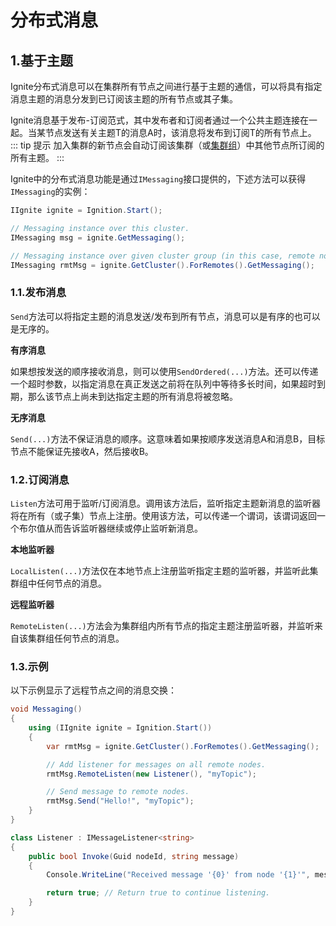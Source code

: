 # 分布式消息
## 1.基于主题
Ignite分布式消息可以在集群所有节点之间进行基于主题的通信，可以将具有指定消息主题的消息分发到已订阅该主题的所有节点或其子集。

Ignite消息基于发布-订阅范式，其中发布者和订阅者通过一个公共主题连接在一起。当某节点发送有关主题T的消息A时，该消息将发布到订阅T的所有节点上。
::: tip 提示
加入集群的新节点会自动订阅该集群（或[集群组](/doc/net/Clustering.md#_2-集群组)）中其他节点所订阅的所有主题。
:::

Ignite中的分布式消息功能是通过`IMessaging`接口提供的，下述方法可以获得`IMessaging`的实例：
```csharp
IIgnite ignite = Ignition.Start();

// Messaging instance over this cluster.
IMessaging msg = ignite.GetMessaging();

// Messaging instance over given cluster group (in this case, remote nodes).
IMessaging rmtMsg = ignite.GetCluster().ForRemotes().GetMessaging();
```
### 1.1.发布消息
`Send`方法可以将指定主题的消息发送/发布到所有节点，消息可以是有序的也可以是无序的。

**有序消息**

如果想按发送的顺序接收消息，则可以使用`SendOrdered(...)`方法。还可以传递一个超时参数，以指定消息在真正发送之前将在队列中等待多长时间，如果超时到期，那么该节点上尚未到达指定主题的所有消息将被忽略。

**无序消息**

`Send(...)`方法不保证消息的顺序。这意味着如果按顺序发送消息A和消息B，目标节点不能保证先接收A，然后接收B。

### 1.2.订阅消息
`Listen`方法可用于监听/订阅消息。调用该方法后，监听指定主题新消息的监听器将在所有（或子集）节点上注册。使用该方法，可以传递一个谓词，该谓词返回一个布尔值从而告诉监听器继续或停止监听新消息。

**本地监听器**

`LocalListen(...)`方法仅在本地节点上注册监听指定主题的监听器，并监听此集群组中任何节点的消息。

**远程监听器**

`RemoteListen(...)`方法会为集群组内所有节点的指定主题注册监听器，并监听来自该集群组任何节点的消息。

### 1.3.示例
以下示例显示了远程节点之间的消息交换：
```csharp
void Messaging()
{
    using (IIgnite ignite = Ignition.Start())
    {
        var rmtMsg = ignite.GetCluster().ForRemotes().GetMessaging();

        // Add listener for messages on all remote nodes.
        rmtMsg.RemoteListen(new Listener(), "myTopic");

        // Send message to remote nodes.
        rmtMsg.Send("Hello!", "myTopic");
    }
}

class Listener : IMessageListener<string>
{
    public bool Invoke(Guid nodeId, string message)
    {
        Console.WriteLine("Received message '{0}' from node '{1}'", message, nodeId);

        return true; // Return true to continue listening.
    }
}
```
<RightPane/>
